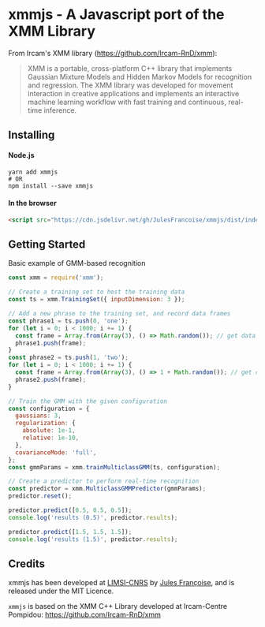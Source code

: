 # xmmjs - A Javascript port of the XMM Library

From Ircam's XMM library (https://github.com/Ircam-RnD/xmm):

> XMM is a portable, cross-platform C++ library that implements Gaussian Mixture Models and Hidden Markov Models for recognition and regression. The XMM library was developed for movement interaction in creative applications and implements an interactive machine learning workflow with fast training and continuous, real-time inference.

## Installing

#### Node.js

```shell
yarn add xmmjs
# OR
npm install --save xmmjs
```

#### In the browser

```html
<script src="https://cdn.jsdelivr.net/gh/JulesFrancoise/xmmjs/dist/index.js"></script>
```

## Getting Started

Basic example of GMM-based recognition

```js
const xmm = require('xmm');

// Create a training set to host the training data
const ts = xmm.TrainingSet({ inputDimension: 3 });

// Add a new phrase to the training set, and record data frames
const phrase1 = ts.push(0, 'one');
for (let i = 0; i < 1000; i += 1) {
  const frame = Array.from(Array(3), () => Math.random()); // get data from somewhere
  phrase1.push(frame);
}
const phrase2 = ts.push(1, 'two');
for (let i = 0; i < 1000; i += 1) {
  const frame = Array.from(Array(3), () => 1 + Math.random()); // get data from somewhere
  phrase2.push(frame);
}

// Train the GMM with the given configuration
const configuration = {
  gaussians: 3,
  regularization: {
    absolute: 1e-1,
    relative: 1e-10,
  },
  covarianceMode: 'full',
};
const gmmParams = xmm.trainMulticlassGMM(ts, configuration);

// Create a predictor to perform real-time recognition
const predictor = xmm.MulticlassGMMPredictor(gmmParams);
predictor.reset();

predictor.predict([0.5, 0.5, 0.5]);
console.log('results (0.5)', predictor.results);

predictor.predict([1.5, 1.5, 1.5]);
console.log('results (1.5)', predictor.results);
```

## Credits

xmmjs has been developed at [LIMSI-CNRS](https://www.limsi.fr/en/) by [Jules Françoise](https://www.julesfrancoise.com), and is released under the MIT Licence.

`xmmjs` is based on the XMM C++ Library developed at Ircam-Centre Pompidou:
https://github.com/Ircam-RnD/xmm
